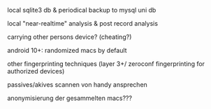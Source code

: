 local sqlite3 db & periodical backup to mysql uni db

local "near-realtime" analysis & post record analysis

carrying other persons device? (cheating?)

android 10+: randomized macs by default

other fingerprinting techniques (layer 3+/ zeroconf fingerprinting for authorized devices)

passives/akives scannen von handy ansprechen

anonymisierung der gesammelten macs???